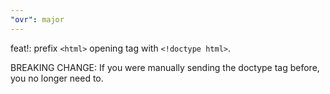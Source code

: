 ```yaml
---
"ovr": major
---
```


feat!: prefix `<html>` opening tag with `<!doctype html>`.

BREAKING CHANGE: If you were manually sending the doctype tag before, you no longer need to.

